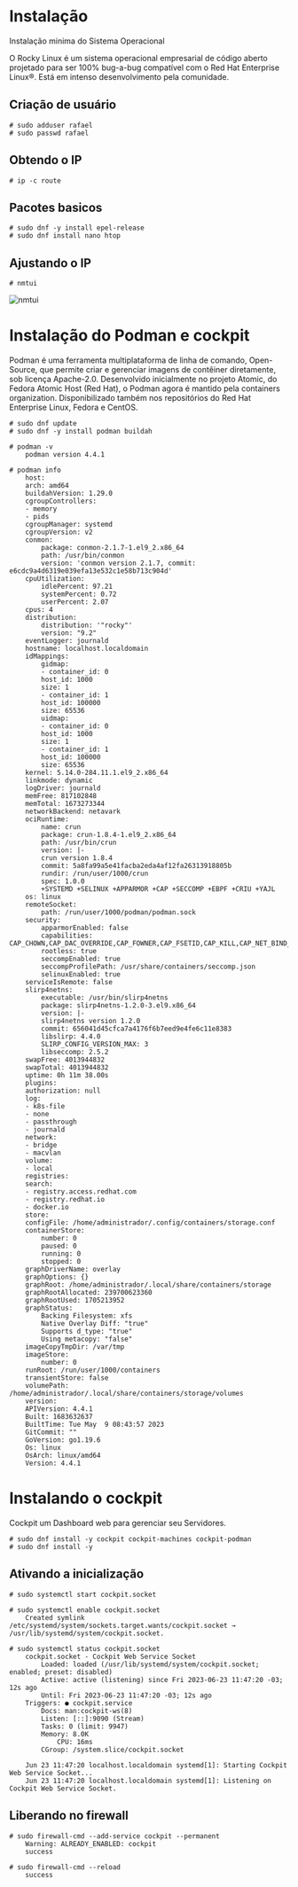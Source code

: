 # Instalação
 Instalação minima do Sistema Operacional

O Rocky Linux é um sistema operacional empresarial de código aberto projetado para ser 100% bug-a-bug compatível com o Red Hat Enterprise Linux®. Está em intenso desenvolvimento pela comunidade. 

## Criação de usuário
~~~~shell
# sudo adduser rafael
# sudo passwd rafael
~~~~

## Obtendo o IP
~~~~shell
# ip -c route
~~~~

## Pacotes basicos

~~~~shell
# sudo dnf -y install epel-release
# sudo dnf install nano htop
~~~~

## Ajustando o IP

~~~~shell
# nmtui
~~~~

![nmtui](img/nmtui.png)

# Instalação do Podman e cockpit

Podman é uma ferramenta multiplataforma de linha de comando, Open-Source, que permite criar e gerenciar imagens de contêiner diretamente, sob licença Apache-2.0. Desenvolvido inicialmente no projeto Atomic, do Fedora Atomic Host (Red Hat), o Podman agora é mantido pela containers organization. Disponibilizado também nos repositórios do Red Hat Enterprise Linux, Fedora e CentOS.

~~~~shell
# sudo dnf update
# sudo dnf -y install podman buildah 

# podman -v
    podman version 4.4.1

# podman info
    host:
    arch: amd64
    buildahVersion: 1.29.0
    cgroupControllers:
    - memory
    - pids
    cgroupManager: systemd
    cgroupVersion: v2
    conmon:
        package: conmon-2.1.7-1.el9_2.x86_64
        path: /usr/bin/conmon
        version: 'conmon version 2.1.7, commit: e6cdc9a4d6319e039efa13e532c1e58b713c904d'
    cpuUtilization:
        idlePercent: 97.21
        systemPercent: 0.72
        userPercent: 2.07
    cpus: 4
    distribution:
        distribution: '"rocky"'
        version: "9.2"
    eventLogger: journald
    hostname: localhost.localdomain
    idMappings:
        gidmap:
        - container_id: 0
        host_id: 1000
        size: 1
        - container_id: 1
        host_id: 100000
        size: 65536
        uidmap:
        - container_id: 0
        host_id: 1000
        size: 1
        - container_id: 1
        host_id: 100000
        size: 65536
    kernel: 5.14.0-284.11.1.el9_2.x86_64
    linkmode: dynamic
    logDriver: journald
    memFree: 817102848
    memTotal: 1673273344
    networkBackend: netavark
    ociRuntime:
        name: crun
        package: crun-1.8.4-1.el9_2.x86_64
        path: /usr/bin/crun
        version: |-
        crun version 1.8.4
        commit: 5a8fa99a5e41facba2eda4af12fa26313918805b
        rundir: /run/user/1000/crun
        spec: 1.0.0
        +SYSTEMD +SELINUX +APPARMOR +CAP +SECCOMP +EBPF +CRIU +YAJL
    os: linux
    remoteSocket:
        path: /run/user/1000/podman/podman.sock
    security:
        apparmorEnabled: false
        capabilities: CAP_CHOWN,CAP_DAC_OVERRIDE,CAP_FOWNER,CAP_FSETID,CAP_KILL,CAP_NET_BIND_SERVICE,CAP_SETFCAP,CAP_SETGID,CAP_SETPCAP,CAP_SETUID,CAP_SYS_CHROOT
        rootless: true
        seccompEnabled: true
        seccompProfilePath: /usr/share/containers/seccomp.json
        selinuxEnabled: true
    serviceIsRemote: false
    slirp4netns:
        executable: /usr/bin/slirp4netns
        package: slirp4netns-1.2.0-3.el9.x86_64
        version: |-
        slirp4netns version 1.2.0
        commit: 656041d45cfca7a4176f6b7eed9e4fe6c11e8383
        libslirp: 4.4.0
        SLIRP_CONFIG_VERSION_MAX: 3
        libseccomp: 2.5.2
    swapFree: 4013944832
    swapTotal: 4013944832
    uptime: 0h 11m 38.00s
    plugins:
    authorization: null
    log:
    - k8s-file
    - none
    - passthrough
    - journald
    network:
    - bridge
    - macvlan
    volume:
    - local
    registries:
    search:
    - registry.access.redhat.com
    - registry.redhat.io
    - docker.io
    store:
    configFile: /home/administrador/.config/containers/storage.conf
    containerStore:
        number: 0
        paused: 0
        running: 0
        stopped: 0
    graphDriverName: overlay
    graphOptions: {}
    graphRoot: /home/administrador/.local/share/containers/storage
    graphRootAllocated: 239700623360
    graphRootUsed: 1705213952
    graphStatus:
        Backing Filesystem: xfs
        Native Overlay Diff: "true"
        Supports d_type: "true"
        Using metacopy: "false"
    imageCopyTmpDir: /var/tmp
    imageStore:
        number: 0
    runRoot: /run/user/1000/containers
    transientStore: false
    volumePath: /home/administrador/.local/share/containers/storage/volumes
    version:
    APIVersion: 4.4.1
    Built: 1683632637
    BuiltTime: Tue May  9 08:43:57 2023
    GitCommit: ""
    GoVersion: go1.19.6
    Os: linux
    OsArch: linux/amd64
    Version: 4.4.1
~~~~

# Instalando o cockpit

Cockpit um Dashboard web para gerenciar seu Servidores.

~~~~shell
# sudo dnf install -y cockpit cockpit-machines cockpit-podman
# sudo dnf install -y 
~~~~

## Ativando a inicialização

~~~~shell
# sudo systemctl start cockpit.socket
    
# sudo systemctl enable cockpit.socket
    Created symlink /etc/systemd/system/sockets.target.wants/cockpit.socket → /usr/lib/systemd/system/cockpit.socket.

# sudo systemctl status cockpit.socket
    cockpit.socket - Cockpit Web Service Socket
        Loaded: loaded (/usr/lib/systemd/system/cockpit.socket; enabled; preset: disabled)
        Active: active (listening) since Fri 2023-06-23 11:47:20 -03; 12s ago
        Until: Fri 2023-06-23 11:47:20 -03; 12s ago
    Triggers: ● cockpit.service
        Docs: man:cockpit-ws(8)
        Listen: [::]:9090 (Stream)
        Tasks: 0 (limit: 9947)
        Memory: 8.0K
            CPU: 16ms
        CGroup: /system.slice/cockpit.socket

    Jun 23 11:47:20 localhost.localdomain systemd[1]: Starting Cockpit Web Service Socket...
    Jun 23 11:47:20 localhost.localdomain systemd[1]: Listening on Cockpit Web Service Socket.
~~~~

## Liberando no firewall

~~~~shell
# sudo firewall-cmd --add-service cockpit --permanent
    Warning: ALREADY_ENABLED: cockpit
    success

# sudo firewall-cmd --reload
    success
~~~~